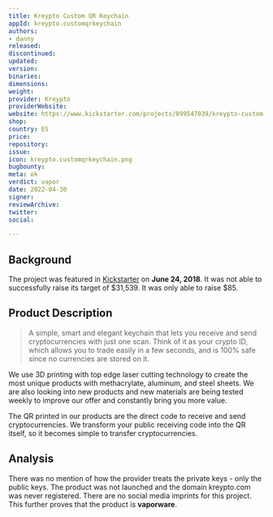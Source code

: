 ```yaml
---
title: Kreypto Custom QR Keychain
appId: kreypto.customqrkeychain
authors:
- danny
released: 
discontinued: 
updated: 
version: 
binaries: 
dimensions:
weight: 
provider: Kreypto 
providerWebsite: 
website: https://www.kickstarter.com/projects/899547039/kreypto-custom-qr-crypto-keychains/description
shop: 
country: ES
price: 
repository: 
issue: 
icon: kreypto.customqrkeychain.png
bugbounty: 
meta: ok
verdict: vapor
date: 2022-04-30
signer: 
reviewArchive: 
twitter: 
social: 

---
```


## Background 

The project was featured in [Kickstarter](https://www.kickstarter.com/projects/899547039/kreypto-custom-qr-crypto-keychains/description) on **June 24, 2018**. It was not able to successfully raise its target of $31,539. It was only able to raise $85.

## Product Description 

> A simple, smart and elegant keychain that lets you receive and send cryptocurrencies with just one scan. Think of it as your crypto ID, which allows you to trade easily in a few seconds, and is 100% safe since no currencies are stored on it. 
> 
We use 3D printing with top edge laser cutting technology to create the most unique products with methacrylate, aluminum, and steel sheets. We are also looking into new products and new materials are being tested weekly to improve our offer and constantly bring you more value. 
>
The QR printed in our products are the direct code to receive and send cryptocurrencies. We transform your public receiving code into the QR itself, so it becomes simple to transfer cryptocurrencies.

## Analysis 

There was no mention of how the provider treats the private keys - only the public keys. The product was not launched and the domain kreypto.com was never registered. There are no social media imprints for this project. This further proves that the product is **vaporware**.


